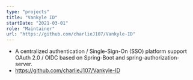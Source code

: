 ```yaml
---
type: "projects"
title: "Vankyle ID"
startDate: "2021-03-01"
role: "Maintainer"
url: "https://github.com/charlieJ107/Vankyle-ID"
---
```

- A centralized authentication / Single-Sign-On (SSO) platform support OAuth 2.0 / OIDC based on Spring-Boot and spring-authorization-server.
- https://github.com/charlieJ107/Vankyle-ID